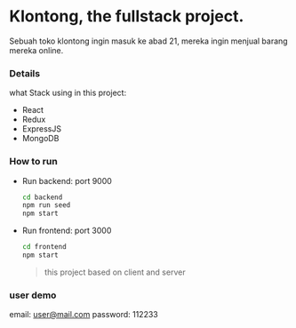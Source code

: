 # Klontong, the fullstack project.

Sebuah toko klontong ingin masuk ke abad 21, mereka ingin menjual barang mereka online.

### Details

what Stack using in this project:

-   React
-   Redux
-   ExpressJS
-   MongoDB

### How to run

-   Run backend: port 9000
    ```bash
    cd backend
    npm run seed
    npm start
    ```
-   Run frontend: port 3000
    ```bash
    cd frontend
    npm start
    ```
    > this project based on client and server

### user demo

email: user@mail.com
password: 112233
